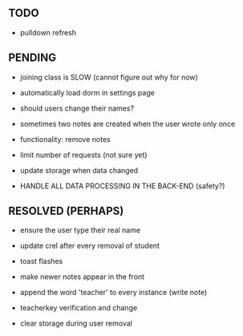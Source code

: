 ## TODO

- pulldown refresh

## PENDING

- joining class is SLOW (cannot figure out why for now)

- automatically load dorm in settings page

- should users change their names?

- sometimes two notes are created when the user wrote only once

- functionality: remove notes

- limit number of requests (not sure yet)

- update storage when data changed

- HANDLE ALL DATA PROCESSING IN THE BACK-END (safety?)

## RESOLVED (PERHAPS)

- ensure the user type their real name

- update crel after every removal of student

- toast flashes

- make newer notes appear in the front

- append the word 'teacher' to every instance (write note)

- teacherkey verification and change

- clear storage during user removal